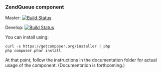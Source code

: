 ### ZendQueue component

Master: [![Build Status](https://travis-ci.org/ripaclub/ZendQueue.png?branch=master)](https://travis-ci.org/loldev/ZendQueue)

Develop: [![Build Status](https://travis-ci.org/ripaclub/ZendQueue.png?branch=develop)](https://travis-ci.org/loldev/ZendQueue)

You can install using:

```
curl -s https://getcomposer.org/installer | php
php composer.phar install
```

At that point, follow the instructions in the documentation folder for actual
usage of the component. (Documentation is forthcoming.)
